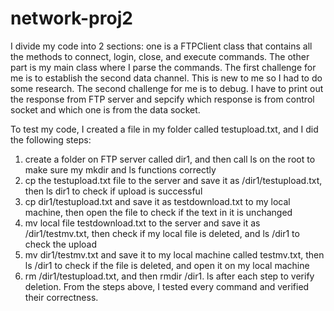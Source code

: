 # network-proj2

I divide my code into 2 sections: one is a FTPClient class that contains all the methods to connect, login, close, and execute commands. The other part is my main class where I parse the commands. The first challenge for me is to establish the second data channel. This is new to me so I had to do some research. The second challenge for me is to debug. I have to print out the response from FTP server and sepcify which response is from control socket and which one is from the data socket. 

To test my code, I created a file in my folder called testupload.txt, and I did the following steps: 
1. create a folder on FTP server called dir1, and then call ls on the root to make sure my mkdir and ls functions correctly
2. cp the testupload.txt file to the server and save it as /dir1/testupload.txt, then ls dir1 to check if upload is successful
3. cp dir1/testupload.txt and save it as testdownload.txt to my local machine, then open the file to check if the text in it is unchanged
4. mv local file testdownload.txt to the server and save it as /dir1/testmv.txt, then check if my local file is deleted, and ls /dir1 to check the upload
5. mv dir1/testmv.txt and save it to my local machine called testmv.txt, then ls /dir1 to check if the file is deleted, and open it on my local machine
6. rm /dir1/testupload.txt, and then rmdir /dir1. ls after each step to verify deletion. 
From the steps above, I tested every command and verified their correctness. 
